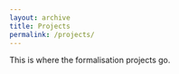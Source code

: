 ```yaml
---
layout: archive
title: Projects
permalink: /projects/
---
```


This is where the formalisation projects go. 
